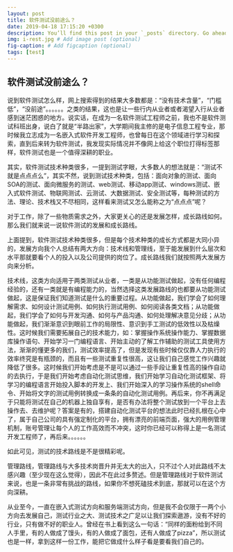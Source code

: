 ```yaml
---
layout: post
title: 软件测试没前途么？
date: 2019-04-18 17:15:20 +0300
description: You’ll find this post in your `_posts` directory. Go ahead and edit it and re-build the site to see your changes. # Add post description (optional)
img: i-rest.jpg # Add image post (optional)
fig-caption: # Add figcaption (optional)
tags: [test]
---
```

## 软件测试没前途么？
说到软件测试怎么样，网上搜索得到的结果大多数都是：“没有技术含量”，“门槛低”，“没前途”。。。。。。之类的结果，这也是让一些行内从业者或者渴望入行从业者感到迷茫困惑的地方。说实话，在成为一名软件测试工程师之前，我也不是软件测试科班出身，说白了就是“半路出家”，大学期间我主修的是电子信息工程专业，那时候我立志成为一名嵌入式软件开发工程师，也曾每日在这个领域进行学习和探索，直到后来转为软件测试，我发现实际情况并不像网上给这个职位打得标签那样，软件测试也是一个值得深耕的职业。

其实，软件测试技术种类很多，一提到测试字眼，大多数人的想法就是：“测试不就是点点点么”，其实不然，说到测试技术种类，包括：面向对象的测试、面向SOA的测试、面向微服务的测试、web测试、移动app测试、windows测试、嵌入式软件测试、物联网测试、云测试、大数据测试、安全测试等，每种测试的方法、理论、技术栈又不尽相同，这样看来测试又怎么能称之为“点点点”呢？

对于工作，除了一些物质需求之外，大家更关心的还是发展怎样，成长路线如何。那么我们就来说一说软件测试的发展和成长路线。

上面提到，软件测试技术种类很多，但是每个技术种类的成长方式都是大同小异的，发展方向我个人总结有两大方向：技术线和管理线，至于能发展到什么层次和水平那就要看个人的投入以及公司提供的岗位了。成长路线我们就按照两大发展方向来分析。

技术线，这类方向适用于两类测试从业者，一类是从功能测试做起，没有任何编程经验的，还有一类就是有编程能力的，当然选择这类发展路线的也都要从功能测试做起，这是保证我们知道测试是什么的重要过程。从功能做起，我们学会了如何理解需求、如何设计测试用例、如何执行测试用例、如何阅读各类文档；从功能做起，我们学会了如何与开发沟通、如何与产品沟通、如何处理解决意见分歧；从功能做起，我们渐渐意识到眼前工作的局限性、意识到手工测试的低效性以及枯燥性。这时候我们需要拓展自己的技术能力，如：掌握操作系统操作能力、掌握数据库操作语句、开始学习一门编程语言、开始主动的了解工作辅助的测试工具使用方法，渐渐的懂更多的我们，测试效率提高了，但是发现有些时候仅仅靠人力执行的效率终究是有瓶颈的，而且有一些测试重复性很高，这让我们自己感觉工作兴趣就降低了很多。这时候我们开始考虑是不是可以通过一些手段让重复性高的操作自动的去执行，于是我们开始考虑自动化测试思维，我们开始学习自动化测试框架、将学习的编程语言开始投入脚本的开发上、我们开始深入的学习操作系统的shell命令、开始将文字的测试用例转换成一条条的自动化测试用例。再后来，你不再满足于只能将测试在自己的机器上独自享有，是否有办法将整个测试放到一个平台上去操作去、去维护呢？答案是有的，搭建自动化测试平台的想法此时已经扎根在心中了，属于自己公司的具有强定制化的平台，拥有漂亮的前端页面，强大的用例管理机制，账号管理让每个人的工作高效而不冲突，这时你已经可以称得上是一名测试开发工程师了，再后来。。。。。。

如此可见，测试的技术路线是不是很精彩呢。

管理路线，管理路线与大多技术岗晋升并无太大的出入，只不过个人对此路线不太感兴趣（至少现在这么觉得），因此不在此过多赘述。但是管理路线对于软件测试来说，也是一条非常有挑战的路线，如果你不想死磕技术到底，那就可以在这个方向深耕。

从业至今，一直在嵌入式测试方向和服务端测试方向，但是我不会仅限于一两个小方向去发展自己，测试行业之大、测试技术之广足以让我们探索遨游，没有不好的行业，只有做不好的职业人。曾经在书上看到这么一句话：“同样的面粉给到不同人手里，有的人做成了馒头，有的人做成了面包，还有人做成了pizza”，所以测试也是一样，拿到这样一份工作，能把它做成什么样子看是要看我们自己的。



